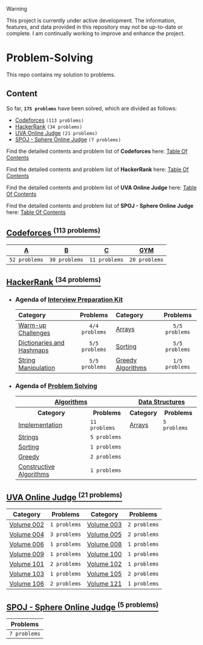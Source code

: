 > [!WARNING]
> This project is currently under active development.
> The information, features, and data provided in this repository may not be up-to-date or complete.
> I am continually working to improve and enhance the project.

# Problem-Solving

This repo contains my solution to problems.

## Content

So far, **`175 problems`** have been solved, which are divided as follows:
- [Codeforces](#Codeforces) `(113 problems)`
- [HackerRank](#HackerRank) `(34 problems)`
- [UVA Online Judge](#UVA) `(21 problems)`
- [SPOJ - Sphere Online Judge](#SPOJ) `(7 problems)`

Find the detailed contents and problem list of **Codeforces** here: [Table Of Contents](https://github.com/youssef7ussien/ProblemSolving/tree/master/Codeforces/README.md) <br>

Find the detailed contents and problem list of **HackerRank** here: [Table Of Contents](https://github.com/youssef7ussien/ProblemSolving/tree/master/HackerRank/README.md)<br>

Find the detailed contents and problem list of **UVA Online Judge** here: [Table Of Contents](https://github.com/youssef7ussien/ProblemSolving/tree/master/UVA%20Online%20Judge/README.md)<br>

Find the detailed contents and problem list of **SPOJ - Sphere Online Judge** here: [Table Of Contents](https://github.com/youssef7ussien/ProblemSolving/tree/master/SPOJ%20-%20Sphere%20Online%20Judge/README.md)

## [Codeforces <sup>(113 problems)</sup>](https://github.com/youssef7ussien/ProblemSolving/tree/master/Codeforces) <a name="Codeforces"></a>

| [A](https://github.com/youssef7ussien/ProblemSolving/tree/master/Codeforces/A) | [B](https://github.com/youssef7ussien/ProblemSolving/tree/master/Codeforces/B) | [C](https://github.com/youssef7ussien/ProblemSolving/tree/master/Codeforces/C) | [GYM](https://github.com/youssef7ussien/ProblemSolving/tree/master/Codeforces/GYM) |
| :--------: | :---------: | :---------: | :---------: |
| `52 problems` | `30 problems` | `11 problems` | `20 problems` |

## [HackerRank <sup>(34 problems)</sup>](https://github.com/youssef7ussien/ProblemSolving/tree/master/HackerRank) <a name="HackerRank"></a>

- ### Agenda of [Interview Preparation Kit](https://www.hackerrank.com/interview/interview-preparation-kit)

  | Category | Problems | Category | Problems |
  | :------- | :------: | :------- | :------: |
  | [Warm-up Challenges](https://github.com/youssef7ussien/ProblemSolving/tree/master/HackerRank/Interview%20Preparation%20Kit/Warm-up%20Challenges) | `4/4 problems` |  [Arrays](https://github.com/youssef7ussien/ProblemSolving/tree/master/HackerRank/Interview%20Preparation%20Kit/Arrays) | `5/5 problems` |
  | [Dictionaries and Hashmaps](https://github.com/youssef7ussien/ProblemSolving/tree/master/HackerRank/Interview%20Preparation%20Kit/Dictionaries%20and%20Hashmaps) | `5/5 problems` |  [Sorting](https://github.com/youssef7ussien/ProblemSolving/tree/master/HackerRank/Interview%20Preparation%20Kit/Sorting) | `5/5 problems` |
  | [String Manipulation](https://github.com/youssef7ussien/ProblemSolving/tree/master/HackerRank/Interview%20Preparation%20Kit/String%20Manipulation) | `5/5 problems` |  [Greedy Algorithms](https://github.com/youssef7ussien/ProblemSolving/tree/master/HackerRank/Interview%20Preparation%20Kit/Greedy%20Algorithms) | `1/5 problems` |

- ### Agenda of [Problem Solving](https://github.com/youssef7ussien/ProblemSolving/tree/master/HackerRank/Problem%20Solving)

  <table>
    <tr>
      <th colspan="2"><a href="https://www.hackerrank.com/domains/algorithms">Algorithms</a></th>
      <th colspan="2"><a href="https://www.hackerrank.com/domains/data-structures">Data Structures</a></th>
    </tr>
    <tr>
      <th>Category</th>
      <th>Problems</th>
      <th>Category</th>
      <th>Problems</th>
    </tr>
    <tr>
      <td><a href="https://github.com/youssef7ussien/ProblemSolving/tree/master/HackerRank/Problem%20Solving/Algorithms/Implementation">Implementation</a></td>
      <td><code>11 problems</code></td>
      <td><a href="https://github.com/youssef7ussien/ProblemSolving/tree/master/HackerRank/Problem%20Solving/Data%20Structures/Arrays">Arrays</a></td>
      <td><code>5 problems</code></td>
    </tr>
    <tr>
      <td><a href="https://github.com/youssef7ussien/ProblemSolving/tree/master/HackerRank/Problem%20Solving/Algorithms/Strings">Strings</a></td>
      <td><code>5 problems</code></td>
      <td></td>
      <td></td>
    </tr>
    <tr>
      <td><a href="https://github.com/youssef7ussien/ProblemSolving/tree/master/HackerRank/Problem%20Solving/Algorithms/Sorting">Sorting</a></td>
      <td><code>1 problems</code></td>
      <td></td>
      <td></td>
    </tr>
    <tr>
      <td><a href="https://github.com/youssef7ussien/ProblemSolving/tree/master/HackerRank/Problem%20Solving/Algorithms/Greedy">Greedy</a></td>
      <td><code>2 problems</code></td>
      <td></td>
      <td></td>
    </tr>
    <tr>
      <td><a href="https://github.com/youssef7ussien/ProblemSolving/tree/master/HackerRank/Problem%20Solving/Algorithms/Constructive%20Constructive">Constructive Algorithms</a></td>
      <td><code>1 problems</code></td>
      <td></td>
      <td></td>
    </tr>
  </table>

## [UVA Online Judge <sup>(21 problems)</sup>](https://github.com/youssef7ussien/ProblemSolving/tree/master/UVA%20Online%20Judge) <a name="UVA"></a>

| Category | Problems | Category | Problems |
| :------: | :------: | :------: | :------: |
| [Volume 002](https://github.com/youssef7ussien/ProblemSolving/tree/master/UVA%20Online%20Judge/Volume%20002) | `1 problems` | [Volume 003](https://github.com/youssef7ussien/ProblemSolving/tree/master/UVA%20Online%20Judge/Volume%20003) | `2 problems` |
| [Volume 004](https://github.com/youssef7ussien/ProblemSolving/tree/master/UVA%20Online%20Judge/Volume%20004) | `3 problems` | [Volume 005](https://github.com/youssef7ussien/ProblemSolving/tree/master/UVA%20Online%20Judge/Volume%20005)| `2 problems` | 
| [Volume 006](https://github.com/youssef7ussien/ProblemSolving/tree/master/UVA%20Online%20Judge/Volume%20006)| `1 problems` | [Volume 008](https://github.com/youssef7ussien/ProblemSolving/tree/master/UVA%20Online%20Judge/Volume%20008)| `1 problems` |
| [Volume 009](https://github.com/youssef7ussien/ProblemSolving/tree/master/UVA%20Online%20Judge/Volume%20009)| `1 problems` | [Volume 100](https://github.com/youssef7ussien/ProblemSolving/tree/master/UVA%20Online%20Judge/Volume%20100) | `1 problems` |
| [Volume 101](https://github.com/youssef7ussien/ProblemSolving/tree/master/UVA%20Online%20Judge/Volume%20101) | `2 problems` | [Volume 102](https://github.com/youssef7ussien/ProblemSolving/tree/master/UVA%20Online%20Judge/Volume%20102) | `1 problems` | 
| [Volume 103](https://github.com/youssef7ussien/ProblemSolving/tree/master/UVA%20Online%20Judge/Volume%20103) | `1 problems` | [Volume 105](https://github.com/youssef7ussien/ProblemSolving/tree/master/UVA%20Online%20Judge/Volume%20105) | `2 problems` |
| [Volume 106](https://github.com/youssef7ussien/ProblemSolving/tree/master/UVA%20Online%20Judge/Volume%20106) | `2 problems` | [Volume 121](https://github.com/youssef7ussien/ProblemSolving/tree/master/UVA%20Online%20Judge/Volume%20121) | `1 problems` |

## [SPOJ - Sphere Online Judge <sup>(5 problems)</sup>](https://github.com/youssef7ussien/ProblemSolving/tree/master/SPOJ%20-%20Sphere%20Online%20Judge) <a name="SPOJ"></a>

| Problems |
|:------------:|
| `7 problems` |

